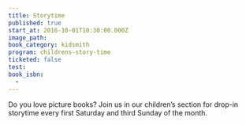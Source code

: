 ```yaml
---
title: Storytime
published: true
start_at: 2016-10-01T10:30:00.000Z
image_path:
book_category: kidsmith
program: childrens-story-time
ticketed: false
test:
book_isbn:
  -
---
```



Do you love picture books? Join us in our children’s section for drop-in storytime every first Saturday and third Sunday of the month.